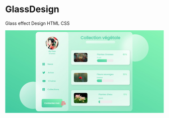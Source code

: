 # GlassDesign
Glass effect Design HTML CSS

<img src="./images/glassEffectWebsite.jpg" alt="website page preview">
